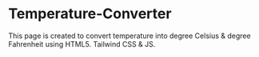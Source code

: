 # Temperature-Converter
This page is created to convert temperature into degree Celsius &amp; degree Fahrenheit using HTML5. Tailwind CSS &amp; JS.
